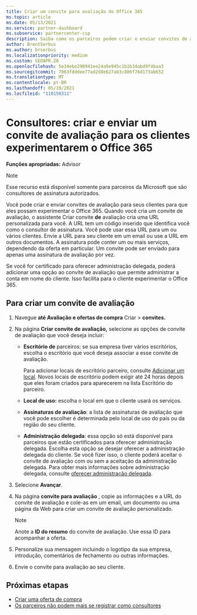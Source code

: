 ```yaml
---
title: Criar um convite para avaliação do Office 365
ms.topic: article
ms.date: 05/13/2021
ms.service: partner-dashboard
ms.subservice: partnercenter-csp
description: Saiba como os parceiros podem criar e enviar convites de avaliação para seus clientes experimentarem o Office 365. Os parceiros são muito um consultor de assinatura autorizado.
author: BrentSerbus
ms.author: brserbus
ms.localizationpriority: medium
ms.custom: SEOAPR.20
ms.openlocfilehash: 5e34ebe290941ee24a9e945c1b1b34abd9f4baa3
ms.sourcegitcommit: 7063fdddee77ad2d8e627ab3c806f76d173ab652
ms.translationtype: MT
ms.contentlocale: pt-BR
ms.lasthandoff: 05/19/2021
ms.locfileid: "110150311"
---
```

# <a name="advisors-create-and-send-a-trial-invitation-for-clients-to-try-office-365"></a>Consultores: criar e enviar um convite de avaliação para os clientes experimentarem o Office 365


**Funções apropriadas:** Advisor

> [!NOTE]
> Esse recurso está disponível somente para parceiros da Microsoft que são consultores de assinatura autorizados.

Você pode criar e enviar convites de avaliação para seus clientes para que eles possam experimentar o Office 365. Quando você cria um convite de avaliação, o assistente Criar convite **de** avaliação cria uma URL personalizada para você. A URL tem um código inserido que identifica você como o consultor de assinatura. Você pode usar essa URL para um ou vários clientes. Envie a URL para seu cliente em um email ou use a URL em outros documentos. A assinatura pode conter um ou mais serviços, dependendo da oferta em particular. Um convite pode ser enviado para apenas uma assinatura de avaliação por vez.

Se você for certificado para oferecer administração delegada, poderá adicionar uma opção ao convite de avaliação que permite administrar a conta em nome do cliente. Isso facilita para o cliente experimentar o Office 365.

## <a name="to-create-a-trial-invitation"></a>Para criar um convite de avaliação

1. Navegue **até Avaliação e ofertas de compra** Criar  >  **convites.**

2. Na página **Criar convite de avaliação,** selecione as opções de convite de avaliação que você deseja incluir:

    - **Escritório de** parceiros: se sua empresa tiver vários escritórios, escolha o escritório que você deseja associar a esse convite de avaliação.

        Para adicionar locais de escritório parceiro, consulte [Adicionar um local](manage-locations.md). Novos locais de escritório podem exigir até 24 horas depois que eles foram criados para aparecerem na lista Escritório do parceiro.

    - **Local de uso:** escolha o local em que o cliente usará os serviços.
    - **Assinaturas de avaliação**: a lista de assinaturas de avaliação que você pode escolher é determinada pelo local de uso do país ou da região do seu cliente.
    - **Administração delegada**: essa opção só está disponível para parceiros que estão certificados para oferecer administração delegada. Escolha esta opção se desejar oferecer a administração delegada do cliente. Se você fizer isso, o cliente poderá aceitar o convite de avaliação com ou sem a aceitação da administração delegada. Para obter mais informações sobre administração delegada, consulte [oferecer administração delegada](customers-revoke-admin-privileges.md).

3. Selecione **Avançar**.

4. Na página **convite para avaliação** , copie as informações e a URL do convite de avaliação e cole-as em um email, um documento ou uma página da Web para criar um convite de avaliação personalizado.

    > [!NOTE]
    > Anote a **ID do resumo** do convite de avaliação. Use essa ID para acompanhar a oferta.

5. Personalize sua mensagem incluindo o logotipo da sua empresa, introdução, comentários de fechamento ou outras informações.

6. Envie o convite para avaliação ao seu cliente.

## <a name="next-steps"></a>Próximas etapas

- [Criar uma oferta de compra](advisor-create-a-purchase-offer.md)
- [Os parceiros não podem mais se registrar como consultores](advisors-no-csp.md)

